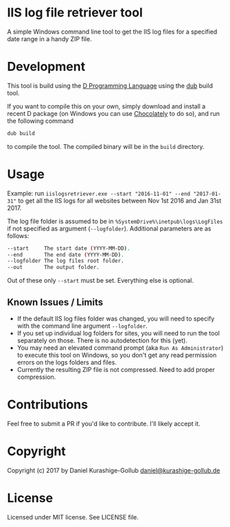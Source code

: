 # IIS log file retriever tool

A simple Windows command line tool to get the IIS log files for a specified date range in a handy ZIP file.


# Development

This tool is build using the [D Programming Language](https://dlang.org/) using the [dub](https://code.dlang.org/getting_started) build tool.

If you want to compile this on your own, simply download and install a recent D package (on Windows you can use [Chocolately](https://chocolatey.org/) to do so), and run the following command

```bash
dub build
```

to compile the tool. The compiled binary will be in the `build` directory.


# Usage

Example: run `iislogsretriever.exe --start "2016-11-01" --end "2017-01-31"` to get all the IIS logs for all websites between Nov 1st 2016 and Jan 31st 2017.

The log file folder is assumed to be in `%SystemDrive%\inetpub\logs\LogFiles` if not specified as argument (`--logfolder`). Additional parameters are as follows:

```bash
--start     The start date (YYYY-MM-DD).
--end       The end date (YYYY-MM-DD).
--logfolder The log files root folder.
--out       The output folder.
```

Out of these only `--start` must be set. Everything else is optional.

## Known Issues / Limits

* If the default IIS log files folder was changed, you will need to specify with the command line argument `--logfolder`.
* If you set up individual log folders for sites, you will need to run the tool separately on those. There is no autodetection for this (yet).
* You may need an elevated command prompt (aka `Run As Administrator`) to execute this tool on Windows, so you don't get any read permission errors on the logs folders and files.
* Currently the resulting ZIP file is not compressed. Need to add proper compression.


# Contributions

Feel free to submit a PR if you'd like to contribute. I'll likely accept it.


# Copyright

Copyright (c) 2017 by Daniel Kurashige-Gollub <daniel@kurashige-gollub.de>


# License

Licensed under MIT license. See LICENSE file.
